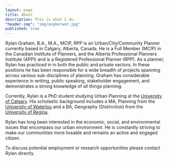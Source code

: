 ```yaml
---
layout: page
title: About
description: This is what I do.
"header-img": "img/angkorwat.jpg"
published: true
---
```


Rylan Graham, B.A., M.A., MCIP, RPP is an Urban/City/Community Planner currently based in Calgary, Alberta, Canada. He is a Full Member (MCIP) in the Canadian Institute of Planners, and the Alberta Professional Planners Institute (APPI) and is a Registered Professional Planner (RPP). As a planner, Rylan has practiced in in both the public and private sectors. In these positions he has been responsible for a wide breadth of projects spanning across various sub-disciplines of planning. Graham has considerable experience in writing, public speaking, stakeholder engagement, and demonstrates a strong knowledge of all things planning.

Currently, Rylan is a PhD student studying Urban Planning at the [University of Calgary](http://ucalgary.ca). His scholastic background includes a MA, Planning from the [University of Waterloo](http://www.uwaterloo.ca) and a BA, Geography (Distinction) from the [University of Regina](http://www.uregina.ca).

Rylan has long been interested in the economic, social, and environmental issues that encompass our urban environment. He is constantly striving to make our communities more liveable and remains an active and engaged citizen.

To discuss potential employment or research opportunities please contact Rylan directly.
